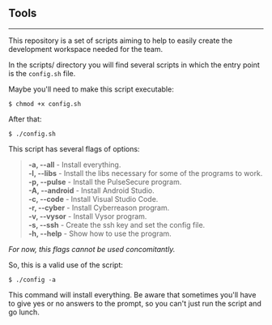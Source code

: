 ## Tools

---

This repository is a set of scripts aiming to help to easily create the development workspace needed for the team.

In the scripts/ directory you will find several scripts in which the entry point is the ```config.sh``` file.

Maybe you'll need to make this script executable:

```shell
$ chmod +x config.sh
```

After that:

```shell
$ ./config.sh
```

This script has several flags of options:

> **-a, --all** - Install everything.<br>
> **-l, --libs** - Install the libs necessary for some of the programs to work.<br>
> **-p, --pulse** - Install the PulseSecure program.<br>
> **-A, --android** - Install Android Studio.<br>
> **-c, --code** - Install Visual Studio Code.<br>
> **-r, --cyber** - Install Cyberreason program.<br>
> **-v, --vysor** - Install Vysor program.<br>
> **-s, --ssh** - Create the ssh key and set the config file.<br>
> **-h, --help** - Show how to use the program.<br>

*For now, this flags cannot be used concomitantly.*

So, this is a valid use of the script:

```shell
$ ./config -a
```

This command will install everything. Be aware that sometimes you'll have to give yes or no answers to the prompt, so you can't just run the script and go lunch.

